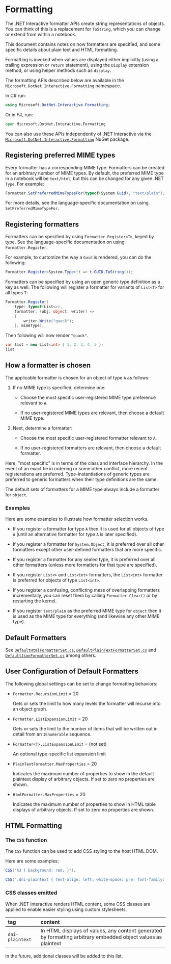 # Formatting

The .NET Interactive formatter APIs create string representations of objects. You can think of this is a replacement for `ToString`, which you can change or extend from within a notebook.

This document contains notes on how formatters are specified, and some specific details about plain text and HTML formatting.

Formatting is invoked when values are displayed either implicitly (using a trailing expression or `return` statement), using the `Display` extension method, or using helper methods such as `display`.

The formatting APIs described below are available in the `Microsoft.DotNet.Interactive.Formatting` namespace.

In C# run:
```csharp
using Microsoft.DotNet.Interactive.Formatting;
```

Or in F#, run:
```fsharp
open Microsoft.DotNet.Interactive.Formatting
```

You can also use these APIs independently of .NET Interactive via the [`Microsoft.DotNet.Interactive.Formatting`](https://www.nuget.org/packages/Microsoft.DotNet.Interactive.Formatting) NuGet package.

##  Registering preferred MIME types

Every formatter has a corresponding MIME type. Formatters can be created for an arbitrary number of MIME types. By default, the preferred MIME type in a notebook will be `text/html`, but this can be changed for any given .NET `Type`. For example:

```csharp
Formatter.SetPreferredMimeTypesFor(typeof(System.Guid), "text/plain");
```

For more details, see the language-specific documentation on using `SetPreferredMimeTypeFor`.

##  Registering formatters

Formatters can be specified by using `Formatter.Register<T>`, keyed by type. See the language-specific documentation on using `Formatter.Register`.

For example, to customize the way a `Guid` is rendered, you can do the following:

```csharp
Formatter.Register<System.Type>(t => t.GUID.ToString());
```

Formatters can be specified by using an open generic type definition as a key as well. The following will register a formatter for variants of `List<T>` for all types `T`:

```csharp
Formatter.Register(
    type: typeof(List<>),
    formatter: (obj: object, writer) =>
    {
        writer.Write("quack");
    }, mimeType);
```

Then following will now render `"quack"`.

```csharp
var list = new List<int> { 1, 2, 3, 4, 5 };
list
```

##  How a formatter is chosen

The applicable formatter is chosen for an object of type `A` as follows:

1. If no MIME type is specified, determine one:

   - Choose the most specific user-registered MIME type preference relevant to `A`.

   - If no user-registered MIME types are relevant, then choose a default MIME type.

2. Next, determine a formatter:

   - Choose the most specific user-registered formatter relevant to `A`.

   - If no user-registered formatters are relevant, then choose a default formatter.

Here, "most specific" is in terms of the class and interface hierarchy. In the event of an exact tie in
ordering or some other conflict, more recent registerations are preferred. Type-instantiations of generic types are preferred to generic formatters when their type definitions are the same.

The default sets of formatters for a MIME type always include a formatter for `object`.

### Examples

Here are some examples to illustrate how formatter selection works.

* If you register a formatter for type `A` then it is used for all objects of type `A` (until an alternative formatter for type `A` is later specified).

* If you register a formatter for `System.Object`, it is preferred over all other formatters except other user-defined formatters that are more specific.

* If you register a formatter for any sealed type, it is preferred over all other formatters (unless more formatters for that type are specified).

* If you register `List<>` and `List<int>` formatters, the `List<int>` formatter is preferred for objects of type `List<int>`.

* If you register a confusing, conflicting mess of overlapping formatters incrementally, you can reset them by calling `Formatter.Clear()` or by restarting the kernel.

* If you register `text/plain` as the preferred MIME type for `object` then it is used as the MIME type for everything (and likewise any other MIME type).


## Default Formatters

See [`DefaultHtmlFormatterSet.cs`](https://github.com/dotnet/interactive/blob/main/src/Microsoft.DotNet.Interactive.Formatting/DefaultHtmlFormatterSet.cs), [`DefaultPlainTextFormatterSet.cs`](https://github.com/dotnet/interactive/blob/main/src/Microsoft.DotNet.Interactive.Formatting/DefaultJsonFormatterSet.cs) and [`DefaultJsonFormatterSet.cs`](https://github.com/dotnet/interactive/blob/main/src/Microsoft.DotNet.Interactive.Formatting/DefaultJsonFormatterSet.cs) among others.

## User Configuration of Default Formatters

The following global settings can be set to change formatting behaviors:

* `Formatter.RecursionLimit` = 20

  Gets or sets the limit to how many levels the formatter will recurse into an object graph.

* `Formatter.ListExpansionLimit` = 20

  Gets or sets the limit to the number of items that will be written out in detail from an `IEnumerable` sequence.

* `Formatter<T>.ListExpansionLimit` = (not set)

  An optional type-specific list expansion limit

* `PlainTextFormatter.MaxProperties` = 20

  Indicates the maximum number of properties to show in the default plaintext display of arbitrary objects. If set to zero no properties are shown.

* `HtmlFormatter.MaxProperties` = 20

  Indicates the maximum number of properties to show in HTML table displays of arbitrary objects. If set to zero no properties are shown.

## HTML Formatting

### The `CSS` function

The `CSS` function can be used to add CSS styling to the host HTML DOM.

Here are some examples:

```csharp
CSS("h3 { background: red; }");

CSS(".dni-plaintext { text-align: left; white-space: pre; font-family: monospace; }");
```

### CSS classes emitted

When .NET Interactive renders HTML content, some CSS classes are applied to enable easier styling using custom stylesheets.

| tag | content|
|:------|:-----------|
| `dni-plaintext` |  In HTML displays of values, any content generated by formatting arbitrary embedded object values as plaintext |

In the future, additional classes will be added to this list.





